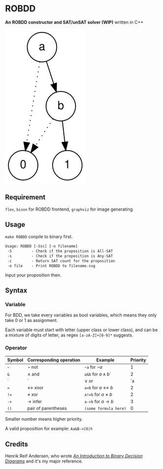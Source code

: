 # ROBDD

**An ROBDD constructor and SAT/unSAT solver (WIP)** written in C++

<img src="./example.svg" style="margin-left:auro;margin-right:auto">

## Requirement

`flex`, `bison` for ROBDD frontend, `graphviz` for image generating.

## Usage

`make ROBDD` conpile to binary first.

~~~~
Usage: ROBDD [-Ssc] [-o filename]
 -S         - Check if the proposition is All-SAT
 -s         - Check if the proposition is Any-SAT
 -c         - Return SAT count for the proposition
 -o file    - Print ROBDD to filename.svg
~~~~

Input your proposition then.

## Syntax

### Variable

For BDD, we take every variables as bool variables, which means they only take 0 or 1 as assignment.

Each variable must start with letter (upper class or lower class), and can be a mixture of digits of letter, as regex `[a-zA-Z]+[0-9]*` suggests.

### Operator

| Symbol | Corresponding operation | Example                        | Priority |
| ------ | ----------------------- | ------------------------------ | -------- |
| `~`    | $\neg$ not              | `~a` for $\neg a$              | 1        |
| `&`    | $\wedge$ and            | `a&b` for $a\wedge b$`         | 2        |
| `|`    | $\vee$ or               | `a|b` for $a\wedge b$          | 2        |
| `=`    | $\leftrightarrow$ xnor  | `a=b` for $a\leftrightarrow b$ | 2        |
| `!=`   | $\neq$ xor              | `a!=b` for $a\neq b$           | 2        |
| `->`   | $\rightarrow$ infer     | `a->b` for $a\rightarrow b$    | 3        |
| `()`   | pair of parentheses     | `(some formula here)`          | 0        |

Smaller number means higher priority.

A valid proposition for example: `Aa&B->C0|h`

## Credits

Henrik Reif Andersen, who wrote *[An Introduction to Binary Decision Diagrams](https://www.cs.utexas.edu/~isil/cs389L/bdd.pdf)* and it's my major reference.
